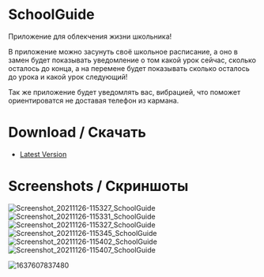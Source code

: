 # SchoolGuide
Приложение для облекчения жизни школьника!

В приложение можно засунуть своё школьное расписание, а оно в замен будет показывать уведомление о том какой урок сейчас, сколько осталось до конца,
а на перемене будет показывать сколько осталось до урока и какой урок следующий!

Так же приложение будет уведомлять вас, вибрацией, что поможет ориентироватся не доставая телефон из кармана.

# Download / Скачать
* [Latest Version](https://fazziclay.github.io/schoolguide)

# Screenshots / Скриншоты
![Screenshot_20211126-115327_SchoolGuide](https://user-images.githubusercontent.com/68351787/143685188-3e015e48-9958-4bde-bb34-2af3d6cf3f18.png)
![Screenshot_20211126-115331_SchoolGuide](https://user-images.githubusercontent.com/68351787/143685070-c6f011aa-2326-4168-b6e6-178c9958a361.jpg)
![Screenshot_20211126-115327_SchoolGuide](https://user-images.githubusercontent.com/68351787/143685073-97b7bc7b-4217-4c07-9c82-168d26ceb634.jpg)
![Screenshot_20211126-115345_SchoolGuide](https://user-images.githubusercontent.com/68351787/143685079-1e30edf5-0bd2-4f5b-ae1d-277b0ae16560.jpg)
![Screenshot_20211126-115402_SchoolGuide](https://user-images.githubusercontent.com/68351787/143685083-e7a28c18-bae7-4a85-a19e-fc53a406520f.jpg)
![Screenshot_20211126-115407_SchoolGuide](https://user-images.githubusercontent.com/68351787/143685084-6739eb55-2585-48df-99fd-b972ce0eaba9.jpg)

![1637607837480](https://user-images.githubusercontent.com/68351787/143684993-71303006-2f38-4770-81e5-faf8025dab12.jpg)
